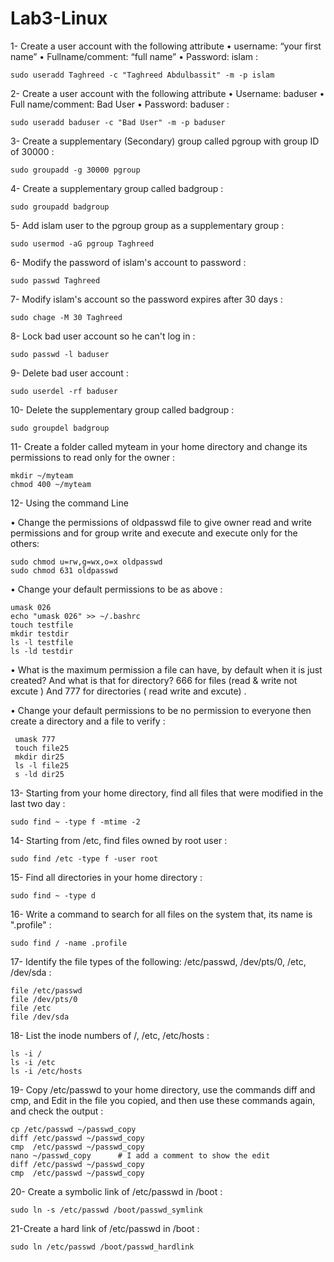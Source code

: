 # Lab3-Linux
1- Create a user account with the following attribute
• username: “your first name” 
• Fullname/comment: “full name” 
• Password: islam : 

    sudo useradd Taghreed -c "Taghreed Abdulbassit" -m -p islam

2- Create a user account with the following attribute 
• Username: baduser 
• Full name/comment: Bad User
• Password: baduser : 

    sudo useradd baduser -c "Bad User" -m -p baduser

3- Create a supplementary (Secondary) group called pgroup with group ID of 30000 : 

    sudo groupadd -g 30000 pgroup

4- Create a supplementary group called badgroup : 

    sudo groupadd badgroup

5- Add islam user to the pgroup group as a supplementary group : 

    sudo usermod -aG pgroup Taghreed

6- Modify the password of islam's account to password : 

    sudo passwd Taghreed

7- Modify islam's account so the password expires after 30 days : 

    sudo chage -M 30 Taghreed

8- Lock bad user account so he can't log in : 

    sudo passwd -l baduser

9- Delete bad user account : 

    sudo userdel -rf baduser

10- Delete the supplementary group called badgroup : 

    sudo groupdel badgroup

11- Create a folder called myteam in your home directory and change its permissions to read only for the owner :

    mkdir ~/myteam
    chmod 400 ~/myteam

12- Using the command Line 

• Change the permissions of oldpasswd file to give owner read and write permissions and for group write and execute and execute only for the others: 

    sudo chmod u=rw,g=wx,o=x oldpasswd
    sudo chmod 631 oldpasswd
    
• Change your default permissions to be as above : 

    umask 026
    echo "umask 026" >> ~/.bashrc
    touch testfile
    mkdir testdir
    ls -l testfile
    ls -ld testdir
    
• What is the maximum permission a file can have, by default when it is just created? And what is that for directory? 666 for files (read & write not excute ) And 777 for directories ( read write and excute) .

• Change your default permissions to be no permission to everyone then create a directory and a file to verify : 

     umask 777
     touch file25
     mkdir dir25
     ls -l file25
     s -ld dir25

 13- Starting from your home directory, find all files that were modified in the last two day : 

    sudo find ~ -type f -mtime -2

 14- Starting from /etc, find files owned by root user : 

    sudo find /etc -type f -user root

 15- Find all directories in your home directory : 

    sudo find ~ -type d

 16- Write a command to search for all files on the system that, its name is ".profile" : 

    sudo find / -name .profile

  17- Identify the file types of the following: /etc/passwd, /dev/pts/0, /etc, /dev/sda : 

    file /etc/passwd
    file /dev/pts/0
    file /etc
    file /dev/sda

18- List the inode numbers of /, /etc, /etc/hosts  : 

    ls -i /
    ls -i /etc
    ls -i /etc/hosts

19- Copy /etc/passwd to your home directory, use the commands diff and cmp, and Edit in the file you copied, and then use these commands again, and check the output : 

    cp /etc/passwd ~/passwd_copy
    diff /etc/passwd ~/passwd_copy
    cmp  /etc/passwd ~/passwd_copy
    nano ~/passwd_copy      # I add a comment to show the edit 
    diff /etc/passwd ~/passwd_copy
    cmp  /etc/passwd ~/passwd_copy

20- Create a symbolic link of /etc/passwd in /boot : 

    sudo ln -s /etc/passwd /boot/passwd_symlink

21-Create a hard link of /etc/passwd in /boot : 

    sudo ln /etc/passwd /boot/passwd_hardlink 










